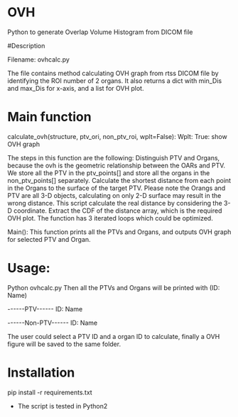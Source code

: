 # OVH
Python to generate Overlap Volume Histogram from DICOM file


#Description

Filename: ovhcalc.py

The file contains method calculating OVH graph from rtss DICOM file by identifying the ROI number of 2 organs. It also returns a dict with min_Dis and max_Dis for x-axis, and a list for OVH plot.

# Main function 
calculate_ovh(structure, ptv_ori, non_ptv_roi, wplt=False): 
Wplt: True: show OVH graph
                    
The steps in this function are the following:
Distinguish PTV and Organs, because the ovh is the geometric relationship between the OARs and PTV. We store all the PTV in the ptv_points[] and store all the organs in the non_ptv_points[] separately.
Calculate the shortest distance from each point in the Organs to the surface of the target PTV. Please note the Orangs and PTV are all 3-D objects, calculating on only 2-D surface may result in the wrong distance. This script calculate the real distance by considering the 3-D coordinate.
Extract the CDF of the distance array, which is the required OVH plot. The function has 3 iterated loops which could be optimized. 

Main(): 
This function prints all the PTVs and Organs, and outputs OVH graph for selected PTV and Organ.

# Usage:

Python ovhcalc.py
Then all the PTVs and Organs will be printed with (ID: Name)

------PTV------
ID: Name

------Non-PTV------
ID: Name

The user could select a PTV ID and a organ ID to calculate, finally a OVH figure will be saved to the same folder.

# Installation

pip install -r requirements.txt

* The script is tested in Python2
